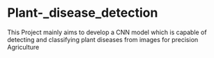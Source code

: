 # Plant-_disease_detection
This Project mainly aims to develop a CNN model which is capable of detecting and classifying plant diseases from images for precision Agriculture
